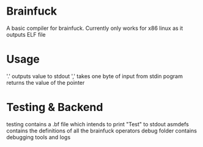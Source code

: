 # Brainfuck
A basic compiler for brainfuck.
Currently only works for x86 linux as it outputs ELF file
# Usage
'.' outputs value to stdout
',' takes one byte of input from stdin
pogram returns the value of the pointer
# Testing & Backend
testing contains a .bf file which intends to print "Test" to stdout
asmdefs contains the definitions of all the brainfuck operators
debug folder contains debugging tools and logs

